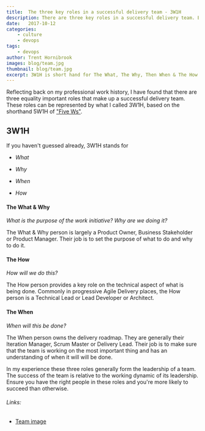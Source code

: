```yaml
---
title:  The three key roles in a successful delivery team - 3W1H
description: There are three key roles in a successful delivery team. Ensuring you have a team that is structured with the three roles in mind can set you up for success.
date:   2017-10-12
categories:
    - culture
    - devops
tags:
    - devops
author: Trent Hornibrook
images: blog/team.jpg
thumbnail: blog/team.jpg
excerpt: 3W1H is short hand for The What, The Why, Then When & The How
---
```


Reflecting back on my professional work history, I have found that there are three equality important roles that make up a successful delivery team. These roles can be represented by what I called 3W1H, based on the shorthand 5W1H of <a href=https://en.wikipedia.org/wiki/Five_Ws>"Five Ws"</a>.

## 3W1H

If you haven't guessed already, 3W1H stands for

- _What_

- _Why_

- _When_

- _How_

#### The What & Why

_What is the purpose of the work initiative? Why are we doing it?_

The What & Why person is largely a Product Owner, Business Stakeholder or Product Manager. Their job is to set the purpose of what to do and why to do it.


#### The How

_How will we do this?_

The How person provides a key role on the technical aspect of what is being done. Commonly in progressive Agile Delivery places, the How person is a Technical Lead or Lead Developer or Architect.


#### The When

_When will this be done?_

The When person owns the delivery roadmap. They are generally their Iteration Manager, Scrum Master or Delivery Lead.  Their job is to make sure that the team is working on the most important thing and has an understanding of when it will will be done.


In my experience these three roles generally form the leadership of a team. The success of the team is relative to the working dynamic of its leadership. Ensure you have the right people in these roles and you're more likely to succeed than otherwise.




###### Links:  
- <a href="https://flic.kr/p/eT8EtJ">Team image</a>
